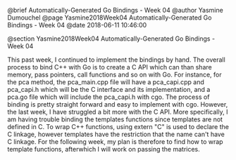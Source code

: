 @brief Automatically-Generated Go Bindings - Week 04
@author Yasmine Dumouchel
@page Yasmine2018Week04 Automatically-Generated Go Bindings - Week 04
@date 2018-06-11 10:46:00

@section Yasmine2018Week04 Automatically-Generated Go Bindings - Week 04

This past week, I continued to implement the bindings by hand. The overall process to bind C++ with Go is to create a C API which can than share memory, pass pointers, call functions and so on with Go. For instance, for the pca method, the pca_main.cpp file will have a pca_capi.cpp and pca_capi.h which will be the C interface and its implementation, and a pca.go file which will include the pca_capi.h with cgo. The process of binding is pretty straight forward and easy to implement with cgo. However, the last week, I have struggled a bit more with the C API. More specifically, I am having trouble binding the templates functions since templates are not defined in C. To wrap C++ functions, using extern "C" is used to declare the C linkage, however templates have the restriction that the name can't have C linkage. For the following week, my plan is therefore to find how to wrap template functions, afterwhich I will work on passing the matrices.
